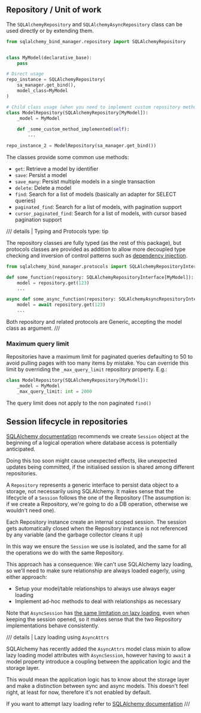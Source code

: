 ## Repository / Unit of work

The `SQLAlchemyRepository` and `SQLAlchemyAsyncRepository` class can be used directly or by extending them.

```python
from sqlalchemy_bind_manager.repository import SQLAlchemyRepository


class MyModel(declarative_base):
    pass

# Direct usage
repo_instance = SQLAlchemyRepository(
    sa_manager.get_bind(),
    model_class=MyModel
)

# Child class usage (when you need to implement custom repository methods)
class ModelRepository(SQLAlchemyRepository[MyModel]):
    _model = MyModel
    
    def _some_custom_method_implemented(self):
        ...

repo_instance_2 = ModelRepository(sa_manager.get_bind())
```

The classes provide some common use methods:

* `get`: Retrieve a model by identifier
* `save`: Persist a model
* `save_many`: Persist multiple models in a single transaction
* `delete`: Delete a model
* `find`: Search for a list of models (basically an adapter for SELECT queries)
* `paginated_find`: Search for a list of models, with pagination support
* `cursor_paginated_find`: Search for a list of models, with cursor based pagination support

/// details | Typing and Protocols
    type: tip

The repository classes are fully typed (as the rest of this package), but
protocols classes are provided as addition to allow more decoupled type checking
and inversion of control patterns such as
[dependency injection](https://en.wikipedia.org/wiki/Dependency_injection).

```python
from sqlalchemy_bind_manager.protocols import SQLAlchemyRepositoryInterface, SQLAlchemyAsyncRepositoryInterface

def some_function(repository: SQLAlchemyRepositoryInterface[MyModel]):
    model = repository.get(123)
    ...

async def some_async_function(repository: SQLAlchemyAsyncRepositoryInterface[MyModel]):
    model = await repository.get(123)
    ...
```

Both repository and related protocols are Generic, accepting the model class as argument.
///

### Maximum query limit

Repositories have a maximum limit for paginated queries defaulting to 50 to
avoid pulling pages with too many items by mistake. You can override this limit
by overriding the `_max_query_limit` repository property. E.g.:

```python
class ModelRepository(SQLAlchemyRepository[MyModel]):
    _model = MyModel
    _max_query_limit: int = 2000
```

The query limit does not apply to the non paginated `find()`

## Session lifecycle in repositories

[SQLAlchemy documentation](https://docs.sqlalchemy.org/en/20/orm/session_basics.html#when-do-i-construct-a-session-when-do-i-commit-it-and-when-do-i-close-it)
recommends we create `Session` object at the beginning of a logical operation where
database access is potentially anticipated.

Doing this too soon might cause unexpected effects, like unexpected updates being committed,
if the initialised session is shared among different repositories.

A `Repository` represents a generic interface to persist data object to a storage, not necessarily
using SQLAlchemy. It makes sense that the lifecycle of a `Session` follows the one of the Repository
(The assumption is: if we create a Repository, we're going to do a DB operation,
otherwise we wouldn't need one).

Each Repository instance create an internal scoped session. The session gets
automatically closed when the Repository instance is not referenced by any variable (and the
garbage collector cleans it up)

In this way we ensure the `Session` we use is isolated, and the same for all the operations we do with the
same Repository. 

This approach has a consequence: We can't use SQLAlchemy lazy loading, so we'll need to make sure relationship are always loaded eagerly,
using either approach:
* Setup your model/table relationships to always use always eager loading
* Implement ad-hoc methods to deal with relationships as necessary

Note that `AsyncSession` has [the same limitation on lazy loading](https://docs.sqlalchemy.org/en/20/orm/extensions/asyncio.html#asyncio-orm-avoid-lazyloads),
even when keeping the session opened, so it makes sense that the two Repository implementations behave consistently.

/// details | Lazy loading using `AsyncAttrs`

SQLAlchemy has recently added the `AsyncAttrs` model class mixin to allow lazy loading model attributes 
with `AsyncSession`, however having to `await` a model property introduce a coupling between the
application logic and the storage layer.

This would mean the application logic has to know about the storage layer and make a distinction
between sync and async models. This doesn't feel right, at least for now,
therefore it's not enabled by default.

If you want to attempt lazy loading refer to [SQLAlchemy documentation](https://docs.sqlalchemy.org/en/20/orm/extensions/asyncio.html#synopsis-orm)
///    
